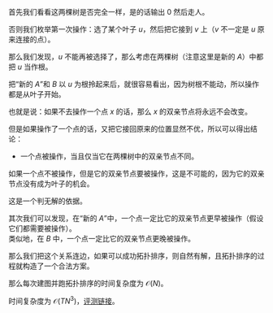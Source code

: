 首先我们看看这两棵树是否完全一样，是的话输出 $0$ 然后走人。

否则我们枚举第一次操作：选了某个叶子 $u$，然后把它接到 $v$ 上（$v$ 不一定是 $u$ 原来连接的点）。

那么我们发现，$u$ 不能再被选择了，那么考虑在两棵树（注意这里是新的 $A$）中都把 $u$ 当作根。

把“新的 $A$”和 $B$ 以 $u$ 为根拎起来后，就很容易看出，因为树根不能动，所以操作都是从叶子开始。

也就是说：如果不去操作一个点 $x$ 的话，那么 $x$ 的双亲节点将永远不会改变。

但是如果操作了一个点的话，又把它接回原来的位置显然不优，所以可以得出结论：

- 一个点被操作，当且仅当它在两棵树中的双亲节点不同。

如果一个点不被操作，但是它的双亲节点要被操作，这是不可能的，因为它的双亲节点没有成为叶子的机会。

这是一个判无解的依据。

其次我们可以发现，在“新的 $A$”中，一个点一定比它的双亲节点更早被操作（假设它们都需要被操作）。  
类似地，在 $B$ 中，一个点一定比它的双亲节点更晚被操作。

那么我们把这个关系连边，如果可以成功拓扑排序，则自然有解，且拓扑排序的过程就构造了一个合法方案。

那么每次建图并跑拓扑排序的时间复杂度为 $\mathcal O (N)$。

时间复杂度为 $\mathcal O (T N^3)$，[评测链接](https://atcoder.jp/contests/agc027/submissions/10779260)。